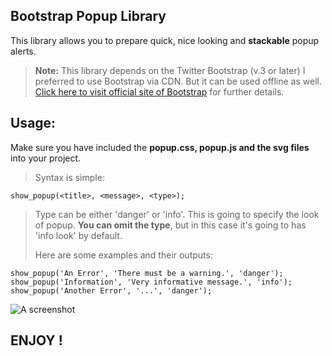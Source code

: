 ## Bootstrap Popup Library
This library allows you to prepare quick, nice looking and **stackable** popup alerts.
> **Note:** This library depends on the Twitter Bootstrap (v.3 or later)
> I preferred to use Bootstrap via CDN. But it can be used offline as well.
>  [Click here to visit official site of Bootstrap](https://getbootstrap.com/) for further details.
## Usage:
Make sure you have included the **popup.css, popup.js and the svg files** into your project.

>Syntax is simple:

    show_popup(<title>, <message>, <type>);
   >Type can be either 'danger' or 'info'. This is going to specify the look of popup. **You can omit the type**, but in this case it's going to has 'info look' by default.
   >
   >Here are some examples and their outputs:
   

    show_popup('An Error', 'There must be a warning.', 'danger');
	show_popup('Information', 'Very informative message.', 'info');
	show_popup('Another Error', '...', 'danger');

![A screenshot](https://i.hizliresim.com/KXPVBO.jpg)
	
## ENJOY !